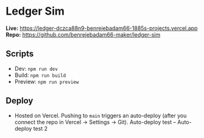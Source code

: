 ﻿# Ledger Sim

**Live:** https://ledger-dczca88n9-benrejebadam66-1885s-projects.vercel.app  
**Repo:** https://github.com/benrejebadam66-maker/ledger-sim

## Scripts
- Dev: `npm run dev`
- Build: `npm run build`
- Preview: `npm run preview`

## Deploy
- Hosted on Vercel. Pushing to `main` triggers an auto-deploy (after you connect the repo in Vercel → Settings → Git).
Auto-deploy test – <your note here>
A u t o - d e p l o y   t e s t   2  
 